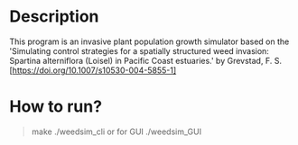 # Description

This program is an invasive plant population growth simulator based on the 'Simulating control strategies for a spatially structured weed
invasion: Spartina alterniflora (Loisel) in Pacific Coast estuaries.' by Grevstad, F. S. [https://doi.org/10.1007/s10530-004-5855-1]

# How to run?

> make
> ./weedsim_cli
> or for GUI
> ./weedsim_GUI
